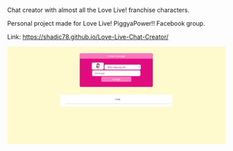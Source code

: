 Chat creator with almost all the Love Live! franchise characters.

Personal project made for Love Live! PiggyaPower!! Facebook group.

Link: https://shadic78.github.io/Love-Live-Chat-Creator/

![](img/Screenshot2.png)
